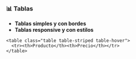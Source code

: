 ### **📊 Tablas**

* **Tablas simples y con bordes**
* **Tablas responsive y con estilos**

```
<table class="table table-striped table-hover">
  <tr><th>Producto</th><th>Precio</th></tr>
</table>
```